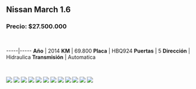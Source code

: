 ## Nissan March 1.6

### Precio: $27.500.000

<p>&nbsp;</p>

-----|-----
**Año** | 2014
**KM** | 69.800
**Placa** | HBQ924
**Puertas** | 5
**Dirección** | Hidraulica
**Transmisión** | Automatica



<p>&nbsp;</p>

<img src="images/Nissan March 1.6 - 0.1819.jpg?raw=true"/>
<img src="images/Nissan March 1.6 - 0.2307.jpg?raw=true"/>
<img src="images/Nissan March 1.6 - 0.4068.jpg?raw=true"/>
<img src="images/Nissan March 1.6 - 0.5857.jpg?raw=true"/>
<img src="images/Nissan March 1.6 - 0.7824.jpg?raw=true"/>
<img src="images/Nissan March 1.6 - 0.786.jpg?raw=true"/>
<img src="images/Nissan March 1.6 - 0.7908.jpg?raw=true"/>
<img src="images/Nissan March 1.6 - 0.378.jpg?raw=true"/>
<img src="images/Nissan March 1.6 - 0.2518.jpg?raw=true"/>
<img src="images/Nissan March 1.6 - 0.4843.jpg?raw=true"/>
<img src="images/Nissan March 1.6 - 0.8135.jpg?raw=true"/>
<img src="images/Nissan March 1.6 - 0.9929.jpg?raw=true"/>



